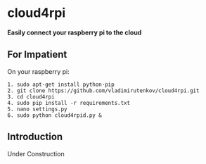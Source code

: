 cloud4rpi
=========

**Easily connect your raspberry pi to the cloud**

For Impatient
-------------

On your raspberry pi:

```
1. sudo apt-get install python-pip
2. git clone https://github.com/vladimirutenkov/cloud4rpi.git
3. cd cloud4rpi
4. sudo pip install -r requirements.txt
5. nano settings.py
6. sudo python cloud4rpid.py &
```

Introduction
------------

Under Construction
